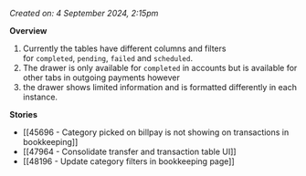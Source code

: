 *Created on: 4 September 2024, 2:15pm*

**Overview**
1. Currently the tables have different columns and filters for `completed`, `pending`, `failed` and `scheduled`.
2. The drawer is only available for `completed` in accounts but is available for other tabs in outgoing payments however
3. the drawer shows limited information and is formatted differently in each instance.

**Stories**
- [[45696 - Category picked on billpay is not showing on transactions in bookkeeping]]
- [[47964 - Consolidate transfer and transaction table UI]]
- [[48196 - Update category filters in bookkeeping page]]